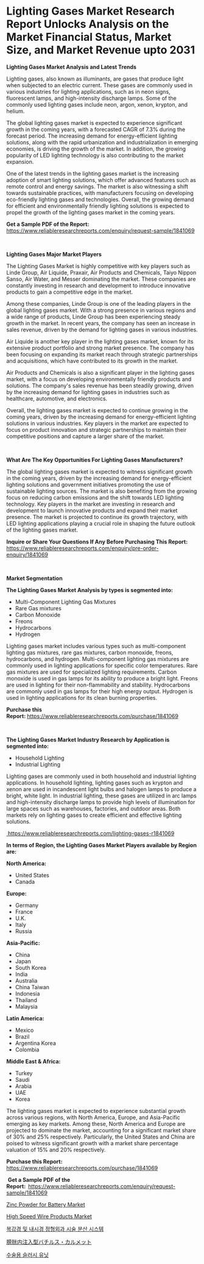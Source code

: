 <p><h1>Lighting Gases Market Research Report Unlocks Analysis on the Market Financial Status, Market Size, and Market Revenue upto 2031</h1></p><p><strong>Lighting Gases Market Analysis and Latest Trends</strong></p>
<p><p>Lighting gases, also known as illuminants, are gases that produce light when subjected to an electric current. These gases are commonly used in various industries for lighting applications, such as in neon signs, fluorescent lamps, and high-intensity discharge lamps. Some of the commonly used lighting gases include neon, argon, xenon, krypton, and helium.</p><p>The global lighting gases market is expected to experience significant growth in the coming years, with a forecasted CAGR of 7.3% during the forecast period. The increasing demand for energy-efficient lighting solutions, along with the rapid urbanization and industrialization in emerging economies, is driving the growth of the market. In addition, the growing popularity of LED lighting technology is also contributing to the market expansion.</p><p>One of the latest trends in the lighting gases market is the increasing adoption of smart lighting solutions, which offer advanced features such as remote control and energy savings. The market is also witnessing a shift towards sustainable practices, with manufacturers focusing on developing eco-friendly lighting gases and technologies. Overall, the growing demand for efficient and environmentally friendly lighting solutions is expected to propel the growth of the lighting gases market in the coming years.</p></p>
<p><strong>Get a Sample PDF of the Report:&nbsp;</strong> <a href="https://www.reliableresearchreports.com/enquiry/request-sample/1841069">https://www.reliableresearchreports.com/enquiry/request-sample/1841069</a></p>
<p>&nbsp;</p>
<p><strong>Lighting Gases Major Market Players</strong></p>
<p><p>The Lighting Gases Market is highly competitive with key players such as Linde Group, Air Liquide, Praxair, Air Products and Chemicals, Taiyo Nippon Sanso, Air Water, and Messer dominating the market. These companies are constantly investing in research and development to introduce innovative products to gain a competitive edge in the market.</p><p>Among these companies, Linde Group is one of the leading players in the global lighting gases market. With a strong presence in various regions and a wide range of products, Linde Group has been experiencing steady growth in the market. In recent years, the company has seen an increase in sales revenue, driven by the demand for lighting gases in various industries.</p><p>Air Liquide is another key player in the lighting gases market, known for its extensive product portfolio and strong market presence. The company has been focusing on expanding its market reach through strategic partnerships and acquisitions, which have contributed to its growth in the market.</p><p>Air Products and Chemicals is also a significant player in the lighting gases market, with a focus on developing environmentally friendly products and solutions. The company's sales revenue has been steadily growing, driven by the increasing demand for lighting gases in industries such as healthcare, automotive, and electronics.</p><p>Overall, the lighting gases market is expected to continue growing in the coming years, driven by the increasing demand for energy-efficient lighting solutions in various industries. Key players in the market are expected to focus on product innovation and strategic partnerships to maintain their competitive positions and capture a larger share of the market.</p></p>
<p>&nbsp;</p>
<p><strong>What Are The Key Opportunities For Lighting Gases Manufacturers?</strong></p>
<p><p>The global lighting gases market is expected to witness significant growth in the coming years, driven by the increasing demand for energy-efficient lighting solutions and government initiatives promoting the use of sustainable lighting sources. The market is also benefiting from the growing focus on reducing carbon emissions and the shift towards LED lighting technology. Key players in the market are investing in research and development to launch innovative products and expand their market presence. The market is projected to continue its growth trajectory, with LED lighting applications playing a crucial role in shaping the future outlook of the lighting gases market.</p></p>
<p><strong>Inquire or Share Your Questions If Any Before Purchasing This Report:</strong> <a href="https://www.reliableresearchreports.com/enquiry/pre-order-enquiry/1841069">https://www.reliableresearchreports.com/enquiry/pre-order-enquiry/1841069</a></p>
<p>&nbsp;</p>
<p><strong>Market Segmentation</strong></p>
<p><strong>The Lighting Gases Market Analysis by types is segmented into:</strong></p>
<p><ul><li>Multi-Component Lighting Gas Mixtures</li><li>Rare Gas mixtures</li><li>Carbon Monoxide</li><li>Freons</li><li>Hydrocarbons</li><li>Hydrogen</li></ul></p>
<p><p>Lighting gases market includes various types such as multi-component lighting gas mixtures, rare gas mixtures, carbon monoxide, freons, hydrocarbons, and hydrogen. Multi-component lighting gas mixtures are commonly used in lighting applications for specific color temperatures. Rare gas mixtures are used for specialized lighting requirements. Carbon monoxide is used in gas lamps for its ability to produce a bright light. Freons are used in lighting for their non-flammability and stability. Hydrocarbons are commonly used in gas lamps for their high energy output. Hydrogen is used in lighting applications for its clean burning properties.</p></p>
<p><strong>Purchase this Report:&nbsp;</strong><a href="https://www.reliableresearchreports.com/purchase/1841069">https://www.reliableresearchreports.com/purchase/1841069</a></p>
<p>&nbsp;</p>
<p><strong>The Lighting Gases Market Industry Research by Application is segmented into:</strong></p>
<p><ul><li>Household Lighting</li><li>Industrial Lighting</li></ul></p>
<p><p>Lighting gases are commonly used in both household and industrial lighting applications. In household lighting, lighting gases such as krypton and xenon are used in incandescent light bulbs and halogen lamps to produce a bright, white light. In industrial lighting, these gases are utilized in arc lamps and high-intensity discharge lamps to provide high levels of illumination for large spaces such as warehouses, factories, and outdoor areas. Both markets rely on lighting gases to create efficient and effective lighting solutions.</p></p>
<p><a href="https://www.reliableresearchreports.com/lighting-gases-r1841069">&nbsp;https://www.reliableresearchreports.com/lighting-gases-r1841069</a></p>
<p><strong>In terms of Region, the Lighting Gases Market Players available by Region are:</strong></p>
<p>
    <p> <strong> North America: </strong>
        <ul>
            <li>United States</li>
            <li>Canada</li>
        </ul>
        </p> 
    <p> <strong> Europe: </strong>
        <ul>
            <li>Germany</li>
            <li>France</li>
            <li>U.K.</li>
            <li>Italy</li>
            <li>Russia</li>
        </ul>
        </p> 
    <p> <strong> Asia-Pacific: </strong>
        <ul>
            <li>China</li>
            <li>Japan</li>
            <li>South Korea</li>
            <li>India</li>
            <li>Australia</li>
            <li>China Taiwan</li>
            <li>Indonesia</li>
            <li>Thailand</li>
            <li>Malaysia</li>
        </ul>
        </p> 
    <p> <strong> Latin America: </strong>
        <ul>
            <li>Mexico</li>
            <li>Brazil</li>
            <li>Argentina Korea</li>
            <li>Colombia</li>
        </ul>
        </p> 
    <p> <strong> Middle East & Africa: </strong>
        <ul>
            <li>Turkey</li>
            <li>Saudi</li>
            <li>Arabia</li>
            <li>UAE</li>
            <li>Korea</li>
        </ul>
    </p>
    </p>
<p><p>The lighting gases market is expected to experience substantial growth across various regions, with North America, Europe, and Asia-Pacific emerging as key markets. Among these, North America and Europe are projected to dominate the market, accounting for a significant market share of 30% and 25% respectively. Particularly, the United States and China are poised to witness significant growth with a market share percentage valuation of 15% and 20% respectively.</p></p>
<p><strong>Purchase this Report: </strong><a href="https://www.reliableresearchreports.com/purchase/1841069">https://www.reliableresearchreports.com/purchase/1841069</a></p>
<p>&nbsp;<strong>Get a Sample PDF of the Report:&nbsp;&nbsp;</strong><a href="https://www.reliableresearchreports.com/enquiry/request-sample/1841069">https://www.reliableresearchreports.com/enquiry/request-sample/1841069</a></p>
<p><strong></strong></p>
<p><p><a href="https://github.com/castoriffic/Market-Research-Report-List-5/blob/main/zinc-powder-for-battery-market.md">Zinc Powder for Battery Market</a></p><p><a href="https://github.com/setiawananhar13/Market-Research-Report-List-1/blob/main/high-speed-wire-products-market.md">High Speed Wire Products Market</a></p><p><a href="https://github.com/konokaryan/Market-Research-Report-List-1/blob/main/3390315144392.md">복강경 및 내시경 정형외과 시술 분산 시스템</a></p><p><a href="https://github.com/KaliMetz2023/Market-Research-Report-List-1/blob/main/6415011138348.md">膀胱内注入型バチルス・カルメット</a></p><p><a href="https://github.com/mithunmistry2258/Market-Research-Report-List-1/blob/main/6735888144391.md">수술용 슬러시 유닛</a></p></p>